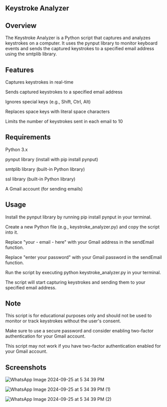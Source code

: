 ## Keystroke Analyzer

## Overview

The Keystroke Analyzer is a Python script that captures and analyzes keystrokes on a computer. It uses the pynput library to monitor keyboard events and sends the captured keystrokes to a specified email address using the smtplib library.


## Features

Captures keystrokes in real-time

Sends captured keystrokes to a specified email address

Ignores special keys (e.g., Shift, Ctrl, Alt)

Replaces space keys with literal space characters

Limits the number of keystrokes sent in each email to 10
## Requirements

Python 3.x

pynput library (install with pip install pynput)

smtplib library (built-in Python library)

ssl library (built-in Python library)

A Gmail account (for sending emails)

## Usage

Install the pynput library by running pip install pynput in your terminal.

Create a new Python file (e.g., keystroke_analyzer.py) and copy the script into it.

Replace "your - email - here" with your Gmail address in the sendEmail function.

Replace "enter your password" with your Gmail password in the sendEmail function.

Run the script by executing python keystroke_analyzer.py in your terminal.

The script will start capturing keystrokes and sending them to your specified email address.

## Note

This script is for educational purposes only and should not be used to monitor or track keystrokes without the user's consent.

Make sure to use a secure password and consider enabling two-factor authentication for your Gmail account.

This script may not work if you have two-factor authentication enabled for your Gmail account.

## Screenshots
![WhatsApp Image 2024-09-25 at 5 34 39 PM](https://github.com/user-attachments/assets/5bee3137-bf24-4b91-8e3b-90849fa4e8fd)

![WhatsApp Image 2024-09-25 at 5 34 39 PM (1)](https://github.com/user-attachments/assets/dbefed26-bbec-4a87-a65d-6953ca17a714)

![WhatsApp Image 2024-09-25 at 5 34 39 PM (2)](https://github.com/user-attachments/assets/a1585e85-1b7f-4233-9eaf-3cf72695b1aa)
